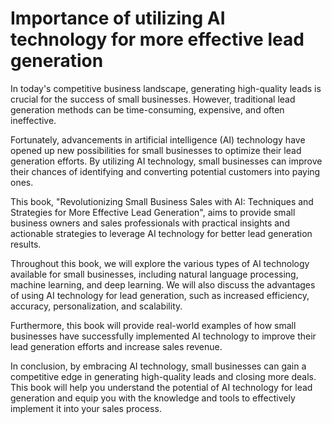 Importance of utilizing AI technology for more effective lead generation
======================================================================================

In today's competitive business landscape, generating high-quality leads is crucial for the success of small businesses. However, traditional lead generation methods can be time-consuming, expensive, and often ineffective.

Fortunately, advancements in artificial intelligence (AI) technology have opened up new possibilities for small businesses to optimize their lead generation efforts. By utilizing AI technology, small businesses can improve their chances of identifying and converting potential customers into paying ones.

This book, "Revolutionizing Small Business Sales with AI: Techniques and Strategies for More Effective Lead Generation", aims to provide small business owners and sales professionals with practical insights and actionable strategies to leverage AI technology for better lead generation results.

Throughout this book, we will explore the various types of AI technology available for small businesses, including natural language processing, machine learning, and deep learning. We will also discuss the advantages of using AI technology for lead generation, such as increased efficiency, accuracy, personalization, and scalability.

Furthermore, this book will provide real-world examples of how small businesses have successfully implemented AI technology to improve their lead generation efforts and increase sales revenue.

In conclusion, by embracing AI technology, small businesses can gain a competitive edge in generating high-quality leads and closing more deals. This book will help you understand the potential of AI technology for lead generation and equip you with the knowledge and tools to effectively implement it into your sales process.
